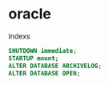 # oracle
Indexs



```console:src/enable-archivelog-mode.sql
SHUTDOWN immediate;
STARTUP mount;
ALTER DATABASE ARCHIVELOG;
ALTER DATABASE OPEN;

```
